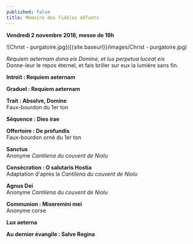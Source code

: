 ```yaml
---
published: false
title: Mémoire des fidèles défunts
---
```

**Vendredi 2 novembre 2018, messe de 19h**  

![Christ - purgatoire.jpg]({{site.baseurl}}/images/Christ - purgatoire.jpg)

*Requiem aeternam dona eis Domine, et lux perpetua luceat eis*  
Donne-leur le repos éternel, et fais briller sur eux la lumière sans fin.

**Introït : Requiem aeternam**  

**Graduel : Requiem aeternam**

**Trait : Absolve, Domine**  
Faux-bourdon du 1er ton

**Séquence : Dies irae**  

**Offertoire : De profundis**  
Faux-bourdon orné du 1er ton

**Sanctus**  
Anonyme *Cantilena du couvent de Niolu*

**Consécration : O salutaris Hostia**  
Adaptation d'après la *Cantilena du couvent de Niolu*

**Agnus Dei**  
Anonyme *Cantilena du couvent de Niolu*

**Communion : Miseremini mei**  
Anonyme corse

**Lux aeterna**

**Au dernier évangile : Salve Regina**
